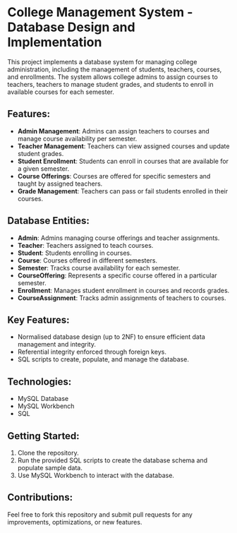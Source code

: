 <h1>College Management System - Database Design and Implementation</h1>

<p>This project implements a database system for managing college administration, including the management of students, teachers, courses, and enrollments. The system allows college admins to assign courses to teachers, teachers to manage student grades, and students to enroll in available courses for each semester.</p>

<h2>Features:</h2>
<ul>
  <li><strong>Admin Management</strong>: Admins can assign teachers to courses and manage course availability per semester.</li>
  <li><strong>Teacher Management</strong>: Teachers can view assigned courses and update student grades.</li>
  <li><strong>Student Enrollment</strong>: Students can enroll in courses that are available for a given semester.</li>
  <li><strong>Course Offerings</strong>: Courses are offered for specific semesters and taught by assigned teachers.</li>
  <li><strong>Grade Management</strong>: Teachers can pass or fail students enrolled in their courses.</li>
</ul>

<h2>Database Entities:</h2>
<ul>
  <li><strong>Admin</strong>: Admins managing course offerings and teacher assignments.</li>
  <li><strong>Teacher</strong>: Teachers assigned to teach courses.</li>
  <li><strong>Student</strong>: Students enrolling in courses.</li>
  <li><strong>Course</strong>: Courses offered in different semesters.</li>
  <li><strong>Semester</strong>: Tracks course availability for each semester.</li>
  <li><strong>CourseOffering</strong>: Represents a specific course offered in a particular semester.</li>
  <li><strong>Enrollment</strong>: Manages student enrollment in courses and records grades.</li>
  <li><strong>CourseAssignment</strong>: Tracks admin assignments of teachers to courses.</li>
</ul>

<h2>Key Features:</h2>
<ul>
  <li>Normalised database design (up to 2NF) to ensure efficient data management and integrity.</li>
  <li>Referential integrity enforced through foreign keys.</li>
  <li>SQL scripts to create, populate, and manage the database.</li>
</ul>

<h2>Technologies:</h2>
<ul>
  <li>MySQL Database</li>
  <li>MySQL Workbench</li>
  <li>SQL</li>
</ul>

<h2>Getting Started:</h2>
<ol>
  <li>Clone the repository.</li>
  <li>Run the provided SQL scripts to create the database schema and populate sample data.</li>
  <li>Use MySQL Workbench to interact with the database.</li>
</ol>

<h2>Contributions:</h2>
<p>Feel free to fork this repository and submit pull requests for any improvements, optimizations, or new features.</p>

